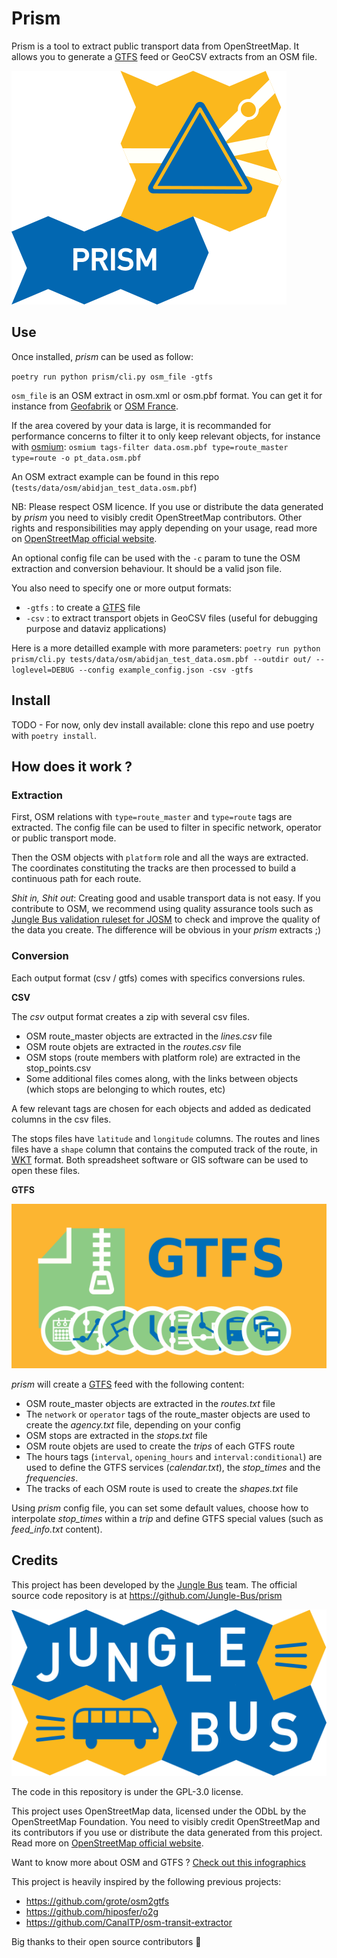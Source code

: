 # Prism

Prism is a tool to extract public transport data from OpenStreetMap. It allows you to generate a [GTFS](https://gtfs.org/reference/static) feed or GeoCSV extracts from an OSM file.

![prism logo](docs/prism_logo.png)

## Use

Once installed, *prism* can be used as follow:

`poetry run python prism/cli.py osm_file -gtfs`

`osm_file` is an OSM extract in osm.xml or osm.pbf format. You can get it for instance from [Geofabrik](http://download.geofabrik.de/) or [OSM France](http://download.openstreetmap.fr/extracts/).

If the area covered by your data is large, it is recommanded for performance concerns to filter it to only keep relevant objects, for instance with [osmium]((https://osmcode.org/osmium-tool/)): `osmium tags-filter data.osm.pbf type=route_master type=route -o pt_data.osm.pbf`

An OSM extract example can be found in this repo (`tests/data/osm/abidjan_test_data.osm.pbf`)

NB: Please respect OSM licence. If you use or distribute the data generated by *prism* you need to visibly credit OpenStreetMap contributors. Other rights and responsibilities may apply depending on your usage, read more on [OpenStreetMap official website](https://www.openstreetmap.org/copyright).

An optional config file can be used with the `-c` param to tune the OSM extraction and conversion behaviour. It should be a valid json file.

You also need to specify one or more output formats:
* `-gtfs` : to create a [GTFS](https://gtfs.org/reference/static) file
* `-csv` : to extract transport objets in GeoCSV files (useful for debugging purpose and dataviz applications)

Here is a more detailled example with more parameters: `poetry run python prism/cli.py tests/data/osm/abidjan_test_data.osm.pbf --outdir out/ --loglevel=DEBUG --config example_config.json -csv -gtfs`

## Install

TODO - For now, only dev install available: clone this repo and use poetry with `poetry install`.


## How does it work ?

### Extraction

First, OSM relations with `type=route_master` and `type=route` tags are extracted. The config file can be used to filter in specific network, operator or public transport mode.

Then the OSM objects with `platform` role and all the ways are extracted. The coordinates constituting the tracks are then processed to build a continuous path for each route.

*Shit in, Shit out*: Creating good and usable transport data is not easy. If you contribute to OSM, we recommend using quality assurance tools such as [Jungle Bus validation ruleset for JOSM](https://github.com/Jungle-Bus/transport_mapcss) to check and improve the quality of the data you create. The difference will be obvious in your *prism* extracts ;)

### Conversion

Each output format (csv / gtfs) comes with specifics conversions rules.

**CSV**

The *csv* output format creates a zip with several csv files.
* OSM route_master objects are extracted in the *lines.csv* file
* OSM route objets are extracted in the *routes.csv* file
* OSM stops (route members with platform role) are extracted in the stop_points.csv
* Some additional files comes along, with the links between objects (which stops are belonging to which routes, etc)

A few relevant tags are chosen for each objects and added as dedicated columns in the csv files.

The stops files have `latitude` and `longitude` columns. The routes and lines files have a `shape` column that contains the computed track of the route, in [WKT](https://en.wikipedia.org/wiki/Well-known_text_representation_of_geometry) format. Both spreadsheet software or GIS software can be used to open these files.

**GTFS**

![GTFS](docs/GTFS.png)

*prism* will create a [GTFS](https://gtfs.org/reference/static) feed with the following content:
* OSM route_master objects are extracted in the *routes.txt* file
* The `network` or `operator` tags of the route_master objects are used to create the *agency.txt* file, depending on your config
* OSM stops are extracted in the *stops.txt* file
* OSM route objets are used to create the *trips* of each GTFS route
* The hours tags (`interval`, `opening_hours` and `interval:conditional`) are used to define the GTFS services (*calendar.txt*), the *stop_times* and the *frequencies*.
* The tracks of each OSM route is used to create the *shapes.txt* file

Using *prism* config file, you can set some default values, choose how to interpolate *stop_times* within a *trip* and define GTFS special values (such as *feed_info.txt* content).


## Credits

This project has been developed by the [Jungle Bus](http://junglebus.io/) team. The official source code repository is at https://github.com/Jungle-Bus/prism

![Jungle Bus Logo](https://github.com/Jungle-Bus/resources/raw/master/logo/Logo_Jungle_Bus.png)

The code in this repository is under the GPL-3.0 license.

This project uses OpenStreetMap data, licensed under the ODbL by the OpenStreetMap Foundation. You need to visibly credit OpenStreetMap and its contributors if you use or distribute the data generated from this project. Read more on [OpenStreetMap official website](https://www.openstreetmap.org/copyright).

Want to know more about OSM and GTFS ? [Check out this infographics](https://junglebus.io/en/osm-then-gtfs-or-gtfs-then-osm/)

This project is heavily inspired by the following previous projects:
* https://github.com/grote/osm2gtfs
* https://github.com/hiposfer/o2g
* https://github.com/CanalTP/osm-transit-extractor

Big thanks to their open source contributors :sparkling_heart:
